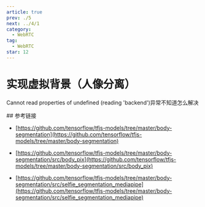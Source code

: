```yaml
---
article: true
prev: ./5
next: ../4/1
category:
  - WebRTC
tag:
  - WebRTC
star: 12
---
```


# 实现虚拟背景（人像分离）

Cannot read properties of undefined (reading 'backend')异常不知道怎么解决

<!-- more -->

<ClientOnly>
  <webrtc-portrait></webrtc-portrait>
</ClientOnly>
## 参考链接

- [https://github.com/tensorflow/tfjs-models/tree/master/body-segmentation](https://github.com/tensorflow/tfjs-models/tree/master/body-segmentation)

- [https://github.com/tensorflow/tfjs-models/tree/master/body-segmentation/src/body_pix](https://github.com/tensorflow/tfjs-models/tree/master/body-segmentation/src/body_pix)

- [https://github.com/tensorflow/tfjs-models/tree/master/body-segmentation/src/selfie_segmentation_mediapipe](https://github.com/tensorflow/tfjs-models/tree/master/body-segmentation/src/selfie_segmentation_mediapipe)
